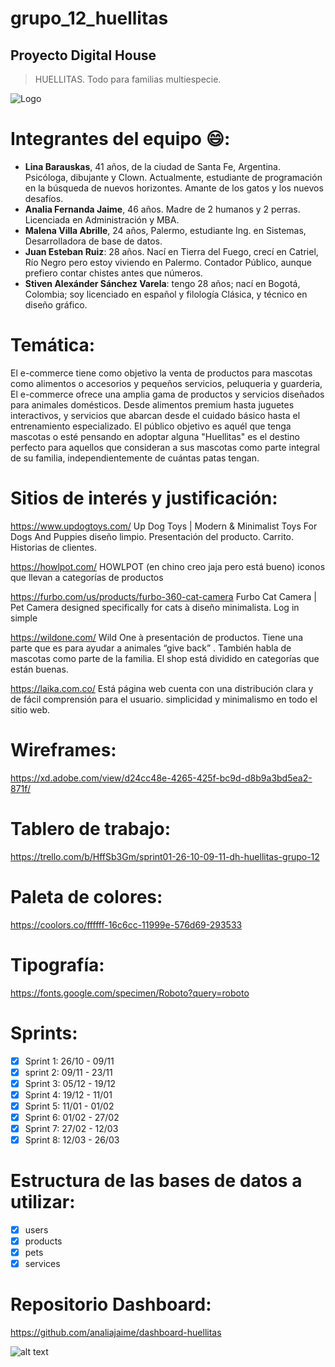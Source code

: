 # grupo_12_huellitas
## Proyecto Digital House ##

> HUELLITAS. Todo para familias multiespecie.

![Logo](./public/img/logoHuellitasMinimal.png)

# Integrantes del equipo :smile::
- **Lina Barauskas**, 41 años, de la ciudad de Santa Fe, Argentina. Psicóloga, dibujante y Clown. Actualmente, estudiante de programación en la búsqueda de nuevos horizontes. Amante de los gatos y los nuevos desafíos.
- **Analia Fernanda Jaime**, 46 años. Madre de 2 humanos y 2 perras. Licenciada en Administración y MBA.
- **Malena Villa Abrille**, 24 años, Palermo, estudiante Ing. en Sistemas, Desarrolladora de base de datos.
- **Juan Esteban Ruiz**: 28 años. Nací en Tierra del Fuego, crecí en Catriel, Río Negro pero estoy viviendo en Palermo. Contador Público, aunque prefiero contar chistes antes que números.
- **Stiven Alexánder Sánchez Varela**: tengo 28 años; nací en Bogotá, Colombia; soy licenciado en español y filología Clásica, y técnico en diseño gráfico.

# Temática:
El e-commerce tiene como objetivo la venta de productos para mascotas como alimentos o accesorios y pequeños servicios, peluqueria y guarderia, El e-commerce ofrece una amplia gama de productos y servicios diseñados para animales domésticos. Desde alimentos premium hasta juguetes interactivos, y servicios que abarcan desde el cuidado básico hasta el entrenamiento especializado.
El público objetivo es aquél que tenga mascotas o esté pensando en adoptar alguna "Huellitas" es el destino perfecto para aquellos que consideran a sus mascotas como parte integral de su familia, independientemente de cuántas patas tengan.

# Sitios de interés y justificación:
https://www.updogtoys.com/  Up Dog Toys | Modern & Minimalist Toys For Dogs And Puppies diseño limpio. Presentación del producto. Carrito. Historias de clientes.

https://howlpot.com/ HOWLPOT (en chino creo jaja pero está bueno) iconos que llevan a categorías de productos

https://furbo.com/us/products/furbo-360-cat-camera Furbo Cat Camera | Pet Camera designed specifically for cats à diseño minimalista. Log in simple

https://wildone.com/ Wild One à presentación de productos. Tiene una parte que es para ayudar a animales “give back” . También habla de mascotas como parte de la familia. El shop está dividido en categorías que están buenas.

https://laika.com.co/ Está página web cuenta con una distribución clara y de fácil comprensión para el usuario. simplicidad y minimalismo en todo el sitio web.

# Wireframes:

https://xd.adobe.com/view/d24cc48e-4265-425f-bc9d-d8b9a3bd5ea2-871f/

# Tablero de trabajo:

https://trello.com/b/HffSb3Gm/sprint01-26-10-09-11-dh-huellitas-grupo-12

# Paleta de colores:

https://coolors.co/ffffff-16c6cc-11999e-576d69-293533

# Tipografía:

https://fonts.google.com/specimen/Roboto?query=roboto

# Sprints: 

- [x] Sprint 1: 26/10 - 09/11
- [x] sprint 2: 09/11 - 23/11
- [x] Sprint 3: 05/12 - 19/12
- [x] Sprint 4: 19/12 - 11/01
- [x] Sprint 5: 11/01 - 01/02
- [x] Sprint 6: 01/02 - 27/02
- [x] Sprint 7: 27/02 - 12/03
- [x] Sprint 8: 12/03 - 26/03

# Estructura de las bases de datos a utilizar:

- [x] users
- [x] products
- [x] pets
- [x] services

# Repositorio Dashboard:

https://github.com/analiajaime/dashboard-huellitas

![alt text](image.png)